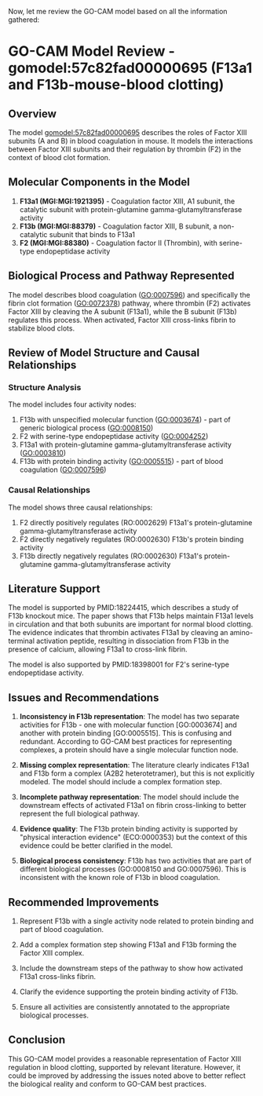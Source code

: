 Now, let me review the GO-CAM model based on all the information gathered:

# GO-CAM Model Review - gomodel:57c82fad00000695 (F13a1 and F13b-mouse-blood clotting)

## Overview

The model [gomodel:57c82fad00000695](https://bioregistry.io/go.model:57c82fad00000695) describes the roles of Factor XIII subunits (A and B) in blood coagulation in mouse. It models the interactions between Factor XIII subunits and their regulation by thrombin (F2) in the context of blood clot formation.

## Molecular Components in the Model

1. **F13a1 (MGI:MGI:1921395)** - Coagulation factor XIII, A1 subunit, the catalytic subunit with protein-glutamine gamma-glutamyltransferase activity
2. **F13b (MGI:MGI:88379)** - Coagulation factor XIII, B subunit, a non-catalytic subunit that binds to F13a1
3. **F2 (MGI:MGI:88380)** - Coagulation factor II (Thrombin), with serine-type endopeptidase activity

## Biological Process and Pathway Represented

The model describes blood coagulation ([GO:0007596](https://bioregistry.io/GO:0007596)) and specifically the fibrin clot formation ([GO:0072378](https://bioregistry.io/GO:0072378)) pathway, where thrombin (F2) activates Factor XIII by cleaving the A subunit (F13a1), while the B subunit (F13b) regulates this process. When activated, Factor XIII cross-links fibrin to stabilize blood clots.

## Review of Model Structure and Causal Relationships

### Structure Analysis

The model includes four activity nodes:
1. F13b with unspecified molecular function ([GO:0003674](https://bioregistry.io/GO:0003674)) - part of generic biological process ([GO:0008150](https://bioregistry.io/GO:0008150))
2. F2 with serine-type endopeptidase activity ([GO:0004252](https://bioregistry.io/GO:0004252)) 
3. F13a1 with protein-glutamine gamma-glutamyltransferase activity ([GO:0003810](https://bioregistry.io/GO:0003810))
4. F13b with protein binding activity ([GO:0005515](https://bioregistry.io/GO:0005515)) - part of blood coagulation ([GO:0007596](https://bioregistry.io/GO:0007596))

### Causal Relationships

The model shows three causal relationships:
1. F2 directly positively regulates (RO:0002629) F13a1's protein-glutamine gamma-glutamyltransferase activity
2. F2 directly negatively regulates (RO:0002630) F13b's protein binding activity
3. F13b directly negatively regulates (RO:0002630) F13a1's protein-glutamine gamma-glutamyltransferase activity

## Literature Support

The model is supported by PMID:18224415, which describes a study of F13b knockout mice. The paper shows that F13b helps maintain F13a1 levels in circulation and that both subunits are important for normal blood clotting. The evidence indicates that thrombin activates F13a1 by cleaving an amino-terminal activation peptide, resulting in dissociation from F13b in the presence of calcium, allowing F13a1 to cross-link fibrin.

The model is also supported by PMID:18398001 for F2's serine-type endopeptidase activity.

## Issues and Recommendations

1. **Inconsistency in F13b representation**: The model has two separate activities for F13b - one with molecular function [GO:0003674] and another with protein binding [GO:0005515]. This is confusing and redundant. According to GO-CAM best practices for representing complexes, a protein should have a single molecular function node.

2. **Missing complex representation**: The literature clearly indicates F13a1 and F13b form a complex (A2B2 heterotetramer), but this is not explicitly modeled. The model should include a complex formation step.

3. **Incomplete pathway representation**: The model should include the downstream effects of activated F13a1 on fibrin cross-linking to better represent the full biological pathway.

4. **Evidence quality**: The F13b protein binding activity is supported by "physical interaction evidence" (ECO:0000353) but the context of this evidence could be better clarified in the model.

5. **Biological process consistency**: F13b has two activities that are part of different biological processes (GO:0008150 and GO:0007596). This is inconsistent with the known role of F13b in blood coagulation.

## Recommended Improvements

1. Represent F13b with a single activity node related to protein binding and part of blood coagulation.

2. Add a complex formation step showing F13a1 and F13b forming the Factor XIII complex.

3. Include the downstream steps of the pathway to show how activated F13a1 cross-links fibrin.

4. Clarify the evidence supporting the protein binding activity of F13b.

5. Ensure all activities are consistently annotated to the appropriate biological processes.

## Conclusion

This GO-CAM model provides a reasonable representation of Factor XIII regulation in blood clotting, supported by relevant literature. However, it could be improved by addressing the issues noted above to better reflect the biological reality and conform to GO-CAM best practices.